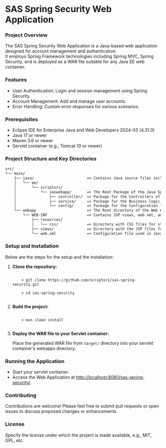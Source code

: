 # SAS Spring Security Web Application
### Project Overview
The SAS Spring Security Web Application is a Java-based web application designed for account management and authentication.<br>
It employs Spring Framework technologies including Spring MVC, Spring Security, and is deployed as a WAR file suitable for any Java EE web container.

### Features
* User Authentication: Login and session management using Spring Security.
* Account Management: Add and manage user accounts.
* Error Handling: Custom error responses for various scenarios.

### Prerequisites
* Eclipse IDE for Enterprise Java and Web Developers 2024-03 (4.31.0)
* Java 17 or newer
* Maven 3.6 or newer
* Servlet container (e.g., Tomcat 10 or newer)

### Project Structure and Key Directories
```md
src/
└── main/
	├── java/                        => Contains Java source files including controllers, services, and configuration.
	│	└── me/
	│	    └── scriptori/
	│           └── saswebapp/       => The Root Package of the Java Sprint and Spring Security Java Code.
	│               ├── controller/  => Package for the Controllers of the Web application.
	│               ├── service/     => Package for the Business logic services.
	│               └── config/      => Package for the Configuration files for Spring.
	└── webapp                       => The Root directory of the Web Application.
		└── WEB-INF                  => Contains JSP views, web.xml, and other web resources like CSS and assets.
			├── resources/
			│   └── css/             => Directory with CSS files for styling.
			├── views/               => Directory with the JSP files for the user interface.
			└── web.xml              => Configuration file used in Java web applications to define deployment settings and servlet mappings.
```

### Setup and Installation
Below are the steps for the setup and the installation:
   
<ol>
  <li><b>Clone the repository:</b>
    <pre><code>
    > git clone https://github.com/scriptori/sas-spring-security.git<br>
    > cd sas-spring-security
    </code></pre>
  </li>
  <li><b>Build the project:</b>
    <pre><code>
    > mvn clean install
    </code></pre>
  </li>
  <li><b>Deploy the WAR file to your Servlet container:</b></p>
  Place the generated WAR file from <code>target/</code> directory into your servlet container's webapps directory.
  </li>
</ol>

### Running the Application
* Start your servlet container.
* Access the Web Application at [http://localhost:8080/sas-spring-security/](http://localhost:8080/sas-spring-security/).

### Contributing
Contributions are welcome! Please feel free to submit pull requests or open issues to discuss proposed changes or enhancements.

### License
Specify the license under which the project is made available, e.g., MIT, GPL, etc.

